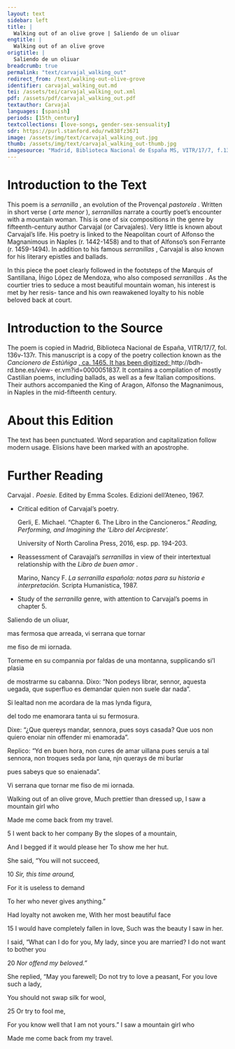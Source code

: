 ```yaml
---
layout: text
sidebar: left
title: |
  Walking out of an olive grove | Saliendo de un oliuar
engtitle: |
  Walking out of an olive grove
origtitle: |
  Saliendo de un oliuar
breadcrumb: true
permalink: "text/carvajal_walking_out"
redirect_from: /text/walking-out-olive-grove
identifier: carvajal_walking_out.md
tei: /assets/tei/carvajal_walking_out.xml
pdf: /assets/pdf/carvajal_walking_out.pdf
textauthor: Carvajal
languages: [spanish]
periods: [15th_century]
textcollections: [love-songs, gender-sex-sensuality]
sdr: https://purl.stanford.edu/rw838fz3671
image: /assets/img/text/carvajal_walking_out.jpg
thumb: /assets/img/text/carvajal_walking_out-thumb.jpg
imagesource: "Madrid, Biblioteca Nacional de España MS, VITR/17/7, f.130v [Public domain]"
---
```

<h1>Introduction to the Text</h1>
<p>This poem is a <i> serranilla</i> , an evolution of the Provençal <i> pastorela</i> . Written in short verse (<i> arte menor</i> ), <i> serranillas </i> narrate a courtly poet’s encounter with a mountain woman. This is one of six compositions in the genre by fifteenth-century author Carvajal (or Carvajales). Very little is known about Carvajal’s life. His poetry is linked to the Neapolitan court of Alfonso the Magnanimous in Naples (r. 1442-1458) and to that of Alfonso’s son Ferrante (r. 1459-1494). In addition to his famous <i> serranillas</i> , Carvajal is also known for his literary epistles and ballads.</p>

<p>In this piece the poet clearly followed in the footsteps of the Marquis of Santillana, Íñigo López de Mendoza, who also composed <i> serranillas</i> . As the courtier tries to seduce a most beautiful mountain woman, his interest is met by her resis- tance and his own reawakened loyalty to his noble beloved back at court.</p>

<h1>Introduction to the Source</h1>
<p>The poem is copied in Madrid, Biblioteca Nacional de España, VITR/17/7, fol. 136v-137r. This manuscript is a copy of the poetry collection known as the <i> Cancionero de Estúñiga</i> <a href="http://bdh-rd.bne.es/view-" target="_blank"> , ca. 1465. It has been digitized: </a> http://bdh-rd.bne.es/view- er.vm?id=0000051837. It contains a compilation of mostly Castilian poems, including ballads, as well as a few Italian compositions. Their authors accompanied the King of Aragon, Alfonso the Magnanimous, in Naples in the mid-fifteenth century.</p>

<h1>About this Edition</h1>
<p>The text has been punctuated. Word separation and capitalization follow modern usage. Elisions have been marked with an apostrophe.</p>

<h1>Further Reading</h1>
<p>Carvajal<i> . Poesie. </i> Edited by Emma Scoles. Edizioni dell’Ateneo, 1967.</p>
<ul>
<li>
<p>Critical edition of Carvajal’s poetry.</p>
<p>Gerli, E. Michael. “Chapter 6. The Libro in the Cancioneros.” <i> Reading, Performing, and Imagining the ‘Libro del Arcipreste’.</i></p>
<p>University of North Carolina Press, 2016, esp. pp. 194-203.</p>
</li>
<li>
<p>Reassessment of Caravajal’s <em>serranillas</em> in view of their intertextual relationship with the <em>Libro de buen amor</em> .</p>
<p>Marino, Nancy F. <i> La serranilla española: notas para su historia e interpretación. </i> Scripta Humanistica, 1987.</p>
</li>
<li>
<p>Study of the <em>serranilla</em> genre, with attention to Carvajal’s poems in chapter 5.</p>
</li>
</ul>

<p>Saliendo de un oliuar,</p>
<p>mas fermosa que arreada, vi serrana que tornar</p>
<p>me fiso de mi iornada.</p>

<p>Torneme en su compannia por faldas de una montanna, supplicando si’l plasia</p>
<p>de mostrarme su cabanna. Dixo: “Non podeys librar, sennor, aquesta uegada, que superfluo es demandar quien non suele dar nada”.</p>

<p>Si lealtad non me acordara de la mas lynda figura,</p>
<p>del todo me enamorara tanta ui su fermosura.</p>
<p>Dixe: “¿Que quereys mandar, sennora, pues soys casada? Que uos non quiero enoiar nin offender mi enamorada”.</p>

<p>Replico: “Yd en buen hora, non cures de amar uillana pues seruis a tal sennora, non troques seda por lana, njn querays de mi burlar</p>
<p>pues sabeys que so enaienada”.</p>
<p>Vi serrana que tornar me fiso de mi iornada.</p>
<p>Walking out of an olive grove, Much prettier than dressed up, I saw a mountain girl who</p>
<p>Made me come back from my travel.</p>

<p>5 I went back to her company By the slopes of a mountain,</p>
<p>And I begged if it would please her To show me her hut.</p>
<p>She said, “You will not succeed,</p>
<p>10 <em>Sir, this time around,</em></p>
<p>For it is useless to demand</p>
<p>To her who never gives anything.”</p>

<p>Had loyalty not awoken me, With her most beautiful face</p>
<p>15 I would have completely fallen in love, Such was the beauty I saw in her.</p>
<p>I said, “What can I do for you, My lady, since you are married? I do not want to bother you</p>
<p>20 <em>Nor offend my beloved.”</em></p>

<p>She replied, “May you farewell; Do not try to love a peasant, For you love such a lady,</p>
<p>You should not swap silk for wool,</p>
<p>25 Or try to fool me,</p>
<p>For you know well that I am not yours.” I saw a mountain girl who</p>
<p>Made me come back from my travel.</p>
